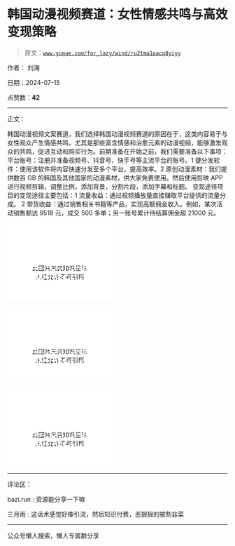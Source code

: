 # 韩国动漫视频赛道：女性情感共鸣与高效变现策略

> 原文：[`www.yuque.com/for_lazy/wind/ru2tma1oacq8yiyy`](https://www.yuque.com/for_lazy/wind/ru2tma1oacq8yiyy)

作者： 刘海

日期：2024-07-15

点赞数：**42**

* * *

正文：

韩国动漫视频文案赛道，我们选择韩国动漫视频赛道的原因在于，这类内容易于与女性观众产生情感共鸣，尤其是那些富含情感和治愈元素的动漫视频，能够激发观众的共鸣，促进互动和购买行为。前期准备在开始之前，我们需要准备以下事项：平台账号：注册并准备视频号、抖音号、快手号等主流平台的账号。1 键分发软件：使用该软件将内容快速分发至多个平台，提高效率。2 原创动漫素材：我们提供数百 GB 的韩国及其他国家的动漫素材，供大家免费使用。然后使用剪映 APP 进行视频剪辑，调整比例，添加背景，分割片段，添加字幕和标题。
变现途径项目的变现途径主要包括：1 流量收益：通过视频播放量直接赚取平台提供的流量分成。
2 带货收益：通过销售相关书籍等产品，实现高额佣金收入。例如，某次活动销售额达 9518 元，成交 500 多单；另一账号累计待结算佣金超 21000 元。

![](img/6d075e88093d6ada72ed2cb4a043a4c4.png "None")

![](img/5f2214cb1a93cfb994097400534fbdbf.png "None")

![](img/ad87294db10c42a55bce654623b9f061.png "None")

* * *

评论区：

bazi.run : 资源能分享一下嘛

三月雨 : 这话术感觉好像引流，然后知识付费，恶狠狠的被割韭菜

* * *

公众号懒人搜索，懒人专属群分享